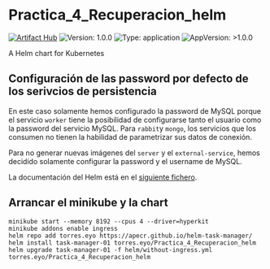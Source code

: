 # Practica_4_Recuperacion_helm

[![Artifact Hub](https://img.shields.io/endpoint?url=https://artifacthub.io/badge/repository/mca-03-02-practica4-recuperacion)](https://artifacthub.io/packages/search?repo=mca-03-02-practica4-recuperacion)
![Version: 1.0.0](https://img.shields.io/badge/Version-1.0.0-informational?style=flat-square) ![Type: application](https://img.shields.io/badge/Type-application-informational?style=flat-square) ![AppVersion: >1.0.0](https://img.shields.io/badge/AppVersion->1.0.0-informational?style=flat-square)

A Helm chart for Kubernetes

## Configuración de las password por defecto de los serivcios de persistencia

En este caso solamente hemos configurado la password de MySQL porque el servicio `worker` tiene la posibilidad de configurarse tanto el usuario como la password del servicio MySQL. Para `rabbit`y `mongo`, los servicios que los consumen no tienen la habilidad de parametrizar sus datos de conexión.

Para no generar nuevas imágenes del `server` y el `external-service`, hemos decidido solamente configurar la password y el username de MySQL.

La documentación del Helm está en el [siguiente fichero][1].

## Arrancar el minikube y la chart

```
minikube start --memory 8192 --cpus 4 --driver=hyperkit
minikube addons enable ingress
helm repo add torres.eyo https://apecr.github.io/helm-task-manager/
helm install task-manager-01 torres.eyo/Practica_4_Recuperacion_helm
helm upgrade task-manager-01 -f helm/without-ingress.yml torres.eyo/Practica_4_Recuperacion_helm
```

[1]: helm/README.md